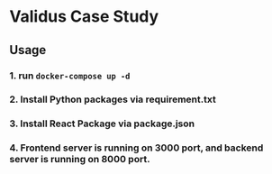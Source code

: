 # Validus Case Study

## Usage

### 1. run `docker-compose up -d` 

### 2. Install Python packages via requirement.txt

### 3. Install React Package via package.json

### 4. Frontend server is running on 3000 port, and backend server is running on 8000 port.

